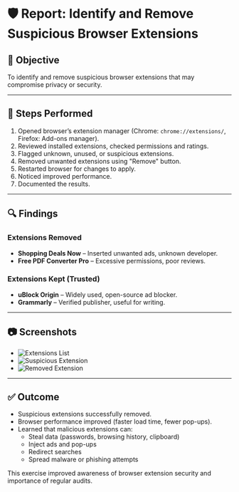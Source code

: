 # 🛡️ Report: Identify and Remove Suspicious Browser Extensions

## 🎯 Objective
To identify and remove suspicious browser extensions that may compromise privacy or security.

---

## 📝 Steps Performed
1. Opened browser’s extension manager (Chrome: `chrome://extensions/`, Firefox: Add-ons manager).
2. Reviewed installed extensions, checked permissions and ratings.
3. Flagged unknown, unused, or suspicious extensions.
4. Removed unwanted extensions using "Remove" button.
5. Restarted browser for changes to apply.
6. Noticed improved performance.
7. Documented the results.

---

## 🔍 Findings

### Extensions Removed
- **Shopping Deals Now** – Inserted unwanted ads, unknown developer.
- **Free PDF Converter Pro** – Excessive permissions, poor reviews.

### Extensions Kept (Trusted)
- **uBlock Origin** – Widely used, open-source ad blocker.
- **Grammarly** – Verified publisher, useful for writing.

---

## 📷 Screenshots
- ![Extensions List](screenshots/extensions_list.png)
- ![Suspicious Extension](screenshots/suspicious_extension.png)
- ![Removed Extension](screenshots/removed_extension.png)

---

## ✅ Outcome
- Suspicious extensions successfully removed.
- Browser performance improved (faster load time, fewer pop-ups).
- Learned that malicious extensions can:
  - Steal data (passwords, browsing history, clipboard)
  - Inject ads and pop-ups
  - Redirect searches
  - Spread malware or phishing attempts

This exercise improved awareness of browser extension security and importance of regular audits.

